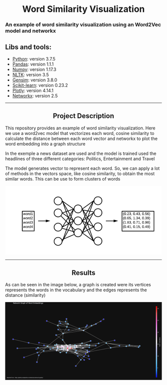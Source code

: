 # <h1 align="center">Word Similarity Visualization</h1>
### An example of <b>word similarity visualization</b> using an Word2Vec model and networkx

## Libs and tools:

- [Python](https://www.python.org/): version 3.7.5
- [Pandas](https://pandas.pydata.org/): version 1.1.1
- [Numpy](https://numpy.org/): version 1.17.3
- [NLTK](https://www.nltk.org/): version 3.5
- [Gensim](https://radimrehurek.com/gensim/): version 3.8.0
- [Scikit-learn](https://scikit-learn.org/stable/): version 0.23.2
- [Plotly](https://plotly.com/): version 4.14.1
- [Networkx](https://networkx.org/): version 2.5


---
<center><h2>Project Description</h2></center>

<p>This repository provides an example of word similarity visualization. Here we use a word2vec model that vectorizes each word, cosine similarity to calculate the distance between each word vector and networkx to plot the word embedding into a graph structure</p>

<p>In the exemple a news dataset are used and the model is trained used the headlines of three different categories: Politics, Entertainment and Travel</p>

<p>The model generates vector to represent each word. So, we can apply a lot of methods in the vectors space, like cosine similarity, to obtain the most similar words. This can be use to form clusters of words</p>

![alt text](https://github.com/AlexandreH13/word_similarity_visualization/blob/main/imgs/word2vec.png?raw=true)


---
<center><h2>Results</h2></center>

<p>As can be seen in the image below, a graph is created were its vertices represents the words in the vocabulary and the edges represents the distance (similarity)</p>

![alt text](https://github.com/AlexandreH13/word_similarity_visualization/blob/main/imgs/newplot.png?raw=true)